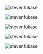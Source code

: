 <p align="center">
  <img
    src="https://komarev.com/ghpvc/?username=stevenfukase&label=Profile%20views&color=0e75b6&style=flat"
    alt="stevenfukase"
  />
</p>

<p align="center">
  <img
    align="center"
    src="https://github-readme-stats.vercel.app/api/wakatime?username=stevenfukase&layout=compact"
    alt="stevenfukase"
  />
</p>

<p align="center">
  <img
    align="center"
    src="https://github-readme-stats.vercel.app/api?username=stevenfukase&theme=blue-green&show_icons=true&locale=en&count_private=true&hide=stars&include_all_commits=true"
    alt="stevenfukase"
  />
</p>

<p align="center">
  <img
    align="center"
    src="https://github-readme-stats.vercel.app/api/top-langs/?username=stevenfukase&theme=blue-green&layout=compact"
    alt="stevenfukase"
  />
</p>

<p align="center">
  <img
    align="center"
    src="https://github-readme-streak-stats.herokuapp.com/?user=stevenfukase&theme=highcontrast"
    alt="stevenfukase"
  />
</p>
